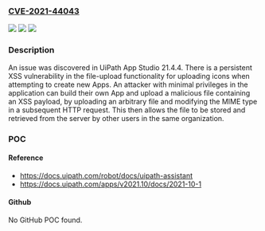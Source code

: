 ### [CVE-2021-44043](https://cve.mitre.org/cgi-bin/cvename.cgi?name=CVE-2021-44043)
![](https://img.shields.io/static/v1?label=Product&message=n%2Fa&color=blue)
![](https://img.shields.io/static/v1?label=Version&message=n%2Fa&color=blue)
![](https://img.shields.io/static/v1?label=Vulnerability&message=n%2Fa&color=brighgreen)

### Description

An issue was discovered in UiPath App Studio 21.4.4. There is a persistent XSS vulnerability in the file-upload functionality for uploading icons when attempting to create new Apps. An attacker with minimal privileges in the application can build their own App and upload a malicious file containing an XSS payload, by uploading an arbitrary file and modifying the MIME type in a subsequent HTTP request. This then allows the file to be stored and retrieved from the server by other users in the same organization.

### POC

#### Reference
- https://docs.uipath.com/robot/docs/uipath-assistant
- https://docs.uipath.com/apps/v2021.10/docs/2021-10-1

#### Github
No GitHub POC found.

